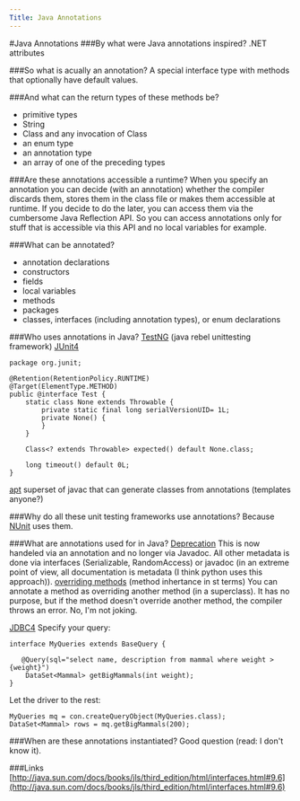 ```yaml
---
Title: Java Annotations
---
```

#Java Annotations
###By what were Java annotations inspired?
.NET attributes

###So what is acually an annotation?
A special interface type with methods that optionally have default values.

###And what can the return types of these methods be?

-  primitive types
-  String
-  Class and any invocation of Class
-  an enum type
-  an annotation type
-  an array of one of the preceding types

###Are these annotations accessible a runtime?
When you specify an annotation you can decide (with an annotation) whether the compiler discards them, stores them in the class file or makes them accessible at runtime. If you decide to do the later, you can access them via the cumbersome Java Reflection API. So you can access annotations only for stuff that is accessible via this API and no local variables for example.

###What can be annotated?

-  annotation declarations
-  constructors
-  fields
-  local variables
-  methods
-  packages
-  classes, interfaces (including annotation types), or enum declarations

###Who uses annotations in Java?
[TestNG](http://testng.org/doc/) (java rebel unittesting framework)
[JUnit4](http://sourceforge.net/projects/junit)
```
package org.junit;

@Retention(RetentionPolicy.RUNTIME)
@Target(ElementType.METHOD)
public @interface Test {
	static class None extends Throwable {
		private static final long serialVersionUID= 1L;		
		private None() {
		}
	}
	
	Class<? extends Throwable> expected() default None.class;
	
	long timeout() default 0L; 
}
```
[apt](http://java.sun.com/j2se/1.5.0/docs/guide/apt/) superset of javac that can generate classes from annotations (templates anyone?)

###Why do all these unit testing frameworks use annotations?
Because [NUnit](http://www.nunit.org/) uses them.

###What are annotations used for in Java?
[Deprecation](http://java.sun.com/j2se/1.5.0/docs/api/java/lang/Deprecated.html)
This is now handeled via an annotation and no longer via Javadoc. All other metadata is done via interfaces (Serializable, RandomAccess) or javadoc (in an extreme point of view, all documentation is metadata (I think python uses this approach)).
[overriding methods](http://java.sun.com/j2se/1.5.0/docs/api/java/lang/Override.html) (method inhertance in st terms)
You can annotate a method as overriding another method (in a superclass). It has no purpose, but if the method doesn't override another method, the compiler throws an error. No, I'm not joking.

[JDBC4](http://download.java.net/jdk6/docs/api/java/sql/Query.html)
Specify your query:
```
interface MyQueries extends BaseQuery {    

   @Query(sql="select name, description from mammal where weight > {weight}")
    DataSet<Mammal> getBigMammals(int weight);
}
```
 
Let the driver to the rest:
```
MyQueries mq = con.createQueryObject(MyQueries.class);
DataSet<Mammal> rows = mq.getBigMammals(200);
```

###When are these annotations instantiated?
Good question (read: I don't know it).
 
###Links
[http://java.sun.com/docs/books/jls/third_edition/html/interfaces.html#9.6](http://java.sun.com/docs/books/jls/third_edition/html/interfaces.html#9.6)
